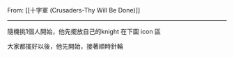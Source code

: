 From: [[十字軍 (Crusaders-Thy Will Be Done)]]

---

隨機挑1個人開始，他先擺放自己的knight 在下圖 icon 區

大家都擺好以後，他先開始，接著順時針輪